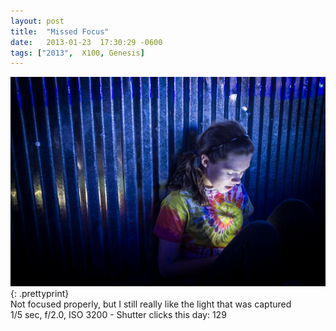 ```yaml
---
layout: post
title:  "Missed Focus"
date:   2013-01-23  17:30:29 -0600
tags: ["2013",  X100, Genesis]
---
```

![:title](/images/2013/2013_0123_DSCF0465.jpg)
{: .prettyprint}  
Not focused properly, but I still really like the light that was captured  
1/5 sec, f/2.0, ISO 3200 - Shutter clicks this day: 129